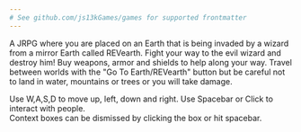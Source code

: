 ```yaml
---
# See github.com/js13kGames/games for supported frontmatter
---
```

A JRPG where you are placed on an Earth that is being invaded by a wizard from a mirror Earth called REVearth.  Fight your way to the evil wizard and destroy him!  Buy weapons, armor and shields to help along your way.  Travel between worlds with the "Go To Earth/REVearth" button but be careful not to land in water, mountains or trees or you will take damage.

Use W,A,S,D to move up, left, down and right. 
Use Spacebar or Click to interact with people.   
Context boxes can be dismissed by clicking the box or hit spacebar.